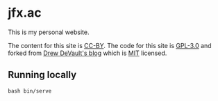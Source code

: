 # jfx.ac

This is my personal website.

The content for this site is
[CC-BY](https://creativecommons.org/licenses/by/4.0/). The code for this site is
[GPL-3.0](https://opensource.org/licenses/gpl-3-0) and forked from [Drew
DeVault's blog](https://drewdevault.com) which is
[MIT](https://opensource.org/licenses/MIT) licensed. 

## Running locally

`bash bin/serve`

